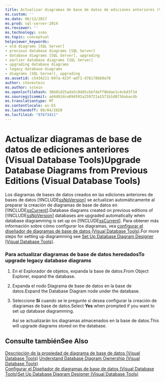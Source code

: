 ```yaml
---
title: Actualizar diagramas de base de datos de ediciones anteriores (Visual Database Tools) | Microsoft Docs
ms.custom: ''
ms.date: 06/13/2017
ms.prod: sql-server-2014
ms.reviewer: ''
ms.technology: ssms
ms.topic: conceptual
helpviewer_keywords:
- old diagrams [SQL Server]
- previous database diagrams [SQL Server]
- database diagrams [SQL Server], upgrading
- earlier database diagrams [SQL Server]
- upgrading database diagrams
- legacy database diagrams
- diagrams [SQL Server], upgrading
ms.assetid: c5434211-697a-423f-ad71-d78178b69a78
author: stevestein
ms.author: sstein
ms.openlocfilehash: 36b01d25ada5c0dd5cbbfdeff8bdae1c4cbd3f34
ms.sourcegitcommit: ad4d92dce894592a259721a1571b1d8736abacdb
ms.translationtype: MT
ms.contentlocale: es-ES
ms.lasthandoff: 08/04/2020
ms.locfileid: "87673411"
---
```

# <a name="upgrade-database-diagrams-from-previous-editions-visual-database-tools"></a><span data-ttu-id="69519-102">Actualizar diagramas de base de datos de ediciones anteriores (Visual Database Tools)</span><span class="sxs-lookup"><span data-stu-id="69519-102">Upgrade Database Diagrams from Previous Editions (Visual Database Tools)</span></span>
  <span data-ttu-id="69519-103">Los diagramas de bases de datos creados en las ediciones anteriores de bases de datos [!INCLUDE[ssNoVersion](../../includes/ssnoversion-md.md)] se actualizan automáticamente al preparar la creación de diagramas de base de datos en [!INCLUDE[ssCurrent](../../includes/sscurrent-md.md)].</span><span class="sxs-lookup"><span data-stu-id="69519-103">Database diagrams created on previous editions of [!INCLUDE[ssNoVersion](../../includes/ssnoversion-md.md)] databases are upgraded automatically when database diagramming is set up on [!INCLUDE[ssCurrent](../../includes/sscurrent-md.md)].</span></span> <span data-ttu-id="69519-104">Para obtener más información sobre cómo configurar los diagramas, vea [configurar el diseñador de diagramas de base de datos &#40;Visual Database Tools&#41;](visual-database-tools.md).</span><span class="sxs-lookup"><span data-stu-id="69519-104">For more steps for setting up diagramming see [Set Up Database Diagram Designer &#40;Visual Database Tools&#41;](visual-database-tools.md).</span></span>  
  
### <a name="to-upgrade-legacy-database-diagrams"></a><span data-ttu-id="69519-105">Para actualizar diagramas de base de datos heredados</span><span class="sxs-lookup"><span data-stu-id="69519-105">To upgrade legacy database diagrams</span></span>  
  
1.  <span data-ttu-id="69519-106">En el Explorador de objetos, expanda la base de datos.</span><span class="sxs-lookup"><span data-stu-id="69519-106">From Object Explorer, expand the database.</span></span>  
  
2.  <span data-ttu-id="69519-107">Expanda el nodo Diagrama de base de datos en la base de datos.</span><span class="sxs-lookup"><span data-stu-id="69519-107">Expand the Database Diagram node under the database.</span></span>  
  
3.  <span data-ttu-id="69519-108">Seleccione **Sí** cuando se le pregunte si desea configurar la creación de diagramas de base de datos.</span><span class="sxs-lookup"><span data-stu-id="69519-108">Select **Yes** when prompted if you want to set up database diagramming.</span></span>  
  
     <span data-ttu-id="69519-109">Así se actualizarán los diagramas almacenados en la base de datos.</span><span class="sxs-lookup"><span data-stu-id="69519-109">This will upgrade diagrams stored on the database.</span></span>  
  
## <a name="see-also"></a><span data-ttu-id="69519-110">Consulte también</span><span class="sxs-lookup"><span data-stu-id="69519-110">See Also</span></span>  
 <span data-ttu-id="69519-111">[Descripción de la propiedad de diagrama de base de datos &#40;Visual Database Tools&#41;](understand-database-diagram-ownership-visual-database-tools.md) </span><span class="sxs-lookup"><span data-stu-id="69519-111">[Understand Database Diagram Ownership &#40;Visual Database Tools&#41;](understand-database-diagram-ownership-visual-database-tools.md) </span></span>  
 [<span data-ttu-id="69519-112">Configurar el Diseñador de diagramas de base de datos &#40;Visual Database Tools&#41;</span><span class="sxs-lookup"><span data-stu-id="69519-112">Set Up Database Diagram Designer &#40;Visual Database Tools&#41;</span></span>](visual-database-tools.md)  
  
  
